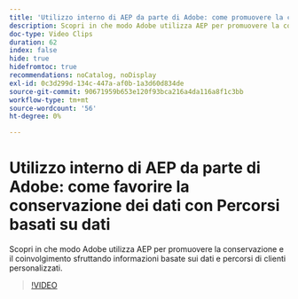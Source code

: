 ```yaml
---
title: 'Utilizzo interno di AEP da parte di Adobe: come promuovere la conservazione dei dati con Percorsi basati su dati'
description: Scopri in che modo Adobe utilizza AEP per promuovere la conservazione e il coinvolgimento sfruttando informazioni basate sui dati e percorsi di clienti personalizzati.
doc-type: Video Clips
duration: 62
index: false
hide: true
hidefromtoc: true
recommendations: noCatalog, noDisplay
exl-id: 0c3d299d-134c-447a-af0b-1a3d60d834de
source-git-commit: 90671959b653e120f93bca216a4da116a8f1c3bb
workflow-type: tm+mt
source-wordcount: '56'
ht-degree: 0%

---
```


# Utilizzo interno di AEP da parte di Adobe: come favorire la conservazione dei dati con Percorsi basati su dati

Scopri in che modo Adobe utilizza AEP per promuovere la conservazione e il coinvolgimento sfruttando informazioni basate sui dati e percorsi di clienti personalizzati.

<!-- 62_S655_3442541_61_adobes-internal-use-of-aep-driving-retention-with-datadriven-journeys -->
>[!VIDEO](https://video.tv.adobe.com/v/3459657/?learn=on&enablevpops=true&captions=ita)
